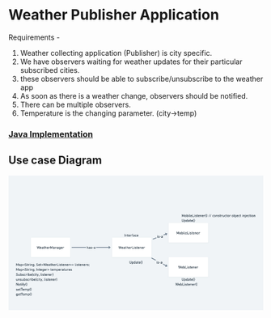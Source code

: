 # Weather Publisher Application

Requirements - 

1. Weather collecting application (Publisher) is city specific.
2. We have observers waiting for weather updates for their particular subscribed cities.
3. these observers should be able to subscribe/unsubscribe to the weather app
4. As soon as there is a weather change, observers should be notified.
5. There can be multiple observers.
6. Temperature is the changing parameter. (city->temp)

### [Java Implementation](./../code/src/weatherPublisher)


## Use case Diagram
![img.png](../images/weather-publisher.png)






